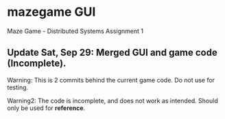 # mazegame GUI
Maze Game - Distributed Systems Assignment 1

## Update Sat, Sep 29: Merged GUI and game code (Incomplete).

Warning: This is 2 commits behind the current game code. Do not use for testing.  

Warning2: The code is incomplete, and does not work as intended. Should only be used for __reference__.

